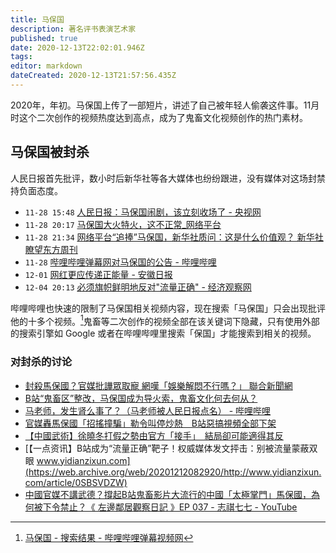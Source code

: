 ```yaml
---
title: 马保国
description: 著名评书表演艺术家
published: true
date: 2020-12-13T22:02:01.946Z
tags: 
editor: markdown
dateCreated: 2020-12-13T21:57:56.435Z
---
```


2020年，年初。马保国上传了一部短片，讲述了自己被年轻人偷袭这件事。11月时这个二次创作的视频热度达到高点，成为了鬼畜文化视频创作的热门素材。

## 马保国被封杀

人民日报首先批评，数小时后新华社等各大媒体也纷纷跟进，没有媒体对这场封禁持负面态度。

+ `11-28 15:48` [人民日报：马保国闹剧，该立刻收场了 - 央视网](https://web.archive.org/web/20201212081734/https://news.cctv.com/2020/11/28/ARTIvtLJ2qbA8e2yfbflcoXa201128.shtml)
+ `11-28 20:17` [马保国大火特火，这不正常_网络平台](https://web.archive.org/web/20201212091531/https://www.sohu.com/a/435012610_118927)
+ `11-28 21:34` [网络平台“追捧”马保国，新华社质问：这是什么价值观？ 新华社瞭望东方周刊](https://web.archive.org/web/20201212085738/http://www.thepaper.cn/newsDetail_forward_10186660)
+ `11-28` [哔哩哔哩弹幕网对马保国的公告 - 哔哩哔哩](https://archive.is/d2DDb "https://t.bilibili.com/462713444031759180")
+ `12-01` [网红更应传递正能量 - 安徽日报](https://web.archive.org/web/20201212085802/http://app.ahrb.com.cn/ahrb/attachment/202012/01/4b8b38d3-50ff-4e02-ac34-1f512d416fe5.pdf)
+ `12-04 20:13` [必须旗帜鲜明地反对"流量正确" - 经济观察网](https://web.archive.org/web/20201212081749/http://www.eeo.com.cn/2020/1204/442072.shtml)

<!--哔哩哔哩通告的大图 + `11-28` [B站：即日起将严格限制、审核、管理马保国相关视频内容 - 哔哩哔哩](https://archive.is/B3Cme "https://www.bilibili.com/read/cv8579733/") -->

哔哩哔哩也快速的限制了马保国相关视频内容，现在搜索「马保国」只会出现批评他的十多个视频。[^fprDt]鬼畜等二次创作的视频全部在该关键词下隐藏，只有使用外部的搜索引擎如 Google 或者在哔哩哔哩里搜索「保国」才能搜索到相关的视频。

[^fprDt]: [马保国 - 搜索结果 - 哔哩哔哩弹幕视频网](https://archive.is/fprDt "https://search.bilibili.com/all?keyword=马保国")

### 对封杀的讨论

+ [封殺馬保國？官媒批譁眾取寵 網嘆「娛樂解悶不行嗎？」 聯合新聞網](https://web.archive.org/web/20201212081759/https://udn.com/news/story/7332/5052422)
+ [B站“鬼畜区”整改，马保国成为导火索，鬼畜文化何去何从？](https://archive.is/ApvcP "https://baijiahao.baidu.com/s?id=1684868971325626763&amp;wfr=spider&amp;for=pc")
+ [马老师，发生肾么事了？（马老师被人民日报点名） - 哔哩哔哩](https://archive.is/FVxkE "https://www.bilibili.com/read/cv8569753/")
+ [官媒轟馬保國「招搖撞騙」勒令叫停炒熱　B站惡搞視頻全部下架](https://web.archive.org/web/20201212082018/https://www.hk01.com/武備志/555666/官媒轟馬保國-招搖撞騙-勒令叫停炒熱-b站惡搞視頻全部下架)
+ [【中國武術】徐曉冬打假之勢由官方「接手」　結局卻可能適得其反](https://web.archive.org/web/20201121175445if_/https://www.hk01.com/武備志/484476/中國武術-打假-官方封殺-傳統武術大師-結局可能適得其反)
+ [【一点资讯】B站成为“流量正确”靶子！权威媒体发文抨击：别被流量蒙蔽双眼 www.yidianzixun.com](https://web.archive.org/web/20201212082920/http://www.yidianzixun.com/article/0SBSVDZW)
+ [中國官媒不講武德？撐起B站鬼畜影片大流行的中國「太極掌門」馬保國，為何被下令禁止？《 左邊鄰居觀察日記 》EP 037 - 志祺七七 - YouTube](https://archive.is/KE3Z2 "https://www.youtube.com/watch?v=J6AgXrLDUrw")

<!--重复 + [B站再被权威媒体点名：别被流量蒙蔽，为马大师推波助澜是错误的](https://web.archive.org/web/20201212082904/https://mbd.baidu.com/newspage/data/landingsuper?context=%7B%22nid%22%3A%22news_9126803528103189519%22%7D&n_type=1&p_from=4) -->

<!--
### 封杀前的讨论

+ [一条视频播放量2400万，鬼畜顶流马保国是如何走红的？](https://web.archive.org/web/20201212081736/https://baijiahao.baidu.com/s?id=1684120171824218072&wfr=spider&for=pc)
+ 
-->
